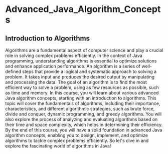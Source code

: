 # Advanced_Java_Algorithm_Concepts

## Introduction to Algorithms

Algorithms are a fundamental aspect of computer science and play a crucial role in solving complex problems efficiently. In the context of Java programming, understanding algorithms is essential to optimize solutions and enhance application performance.
An algorithm is a series of well-defined steps that provide a logical and systematic approach to solving a problem. It takes input and produces the desired output by manipulating and processing the data. The goal of an algorithm is to find the most efficient way to solve a problem, using as few resources as possible, such as time and memory.
In this course, you will learn about various advanced Java algorithm concepts, starting with an introduction to algorithms. This topic will cover the fundamentals of algorithms, including their importance, characteristics, and different algorithmic strategies, such as brute force, divide and conquer, dynamic programming, and greedy algorithms. You will also explore the process of analyzing and evaluating algorithms based on their time and space complexity, which helps in determining their efficiency.
By the end of this course, you will have a solid foundation in advanced Java algorithm concepts, enabling you to design, implement, and optimize algorithms to tackle complex problems efficiently. So let's dive in and explore the fascinating world of algorithms in Java!
